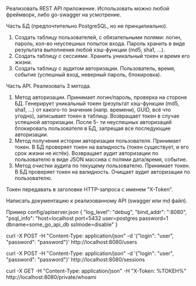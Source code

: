 Реализовать REST API приложение.
Использовать можно любой фреймворк, либо go-swagger на усмотрение.

Часть БД (предпочтительно PostgreSQL, но не принципиально).
1. Создать таблицу пользователей, с обязательными полями: логин, пароль, кол-во неуспешных
   попыток входа. Пароль хранить в виде результата выполнения любой хэш-функции (md5, sha1, ...).
2. Создать таблицу с сессиями. Хранить уникальный токен и время его жизни.
3. Создать таблицу с аудитом авторизации. Пользователь, время, событие (успешный вход,
   неверный пароль, блокировка).

Часть API. Реализовать 3 метода.
1. Метод авторизации. Принимает логин/пароль, проверка на стороне БД. Генерирует уникальный
   токен (результат хэш-функции (md5, sha1, ...) от какого-то значения (напр. времени), GUID, всё что
   угодно), записывает токен в таблицу. Возвращает токен в случае успешной авторизации. После 5-
   ти неуспешных авторизаций блокировать пользователя в БД, запрещая все последующие
   авторизации.
2. Метод получения истории авторизации пользователя. Принимает токен. В БД проверяет токен
   на валидность (токен существует, и его срок жизни не истёк). Возвращает аудит авторизации по
   пользователю в виде JSON массива с полями дата/время, событие.
3. Метод очистки аудита по текущему пользователю. Принимает токен. В БД проверяет токен на
   валидность. Очищает аудит авторизации по пользователю.

Токен передавать в заголовке HTTP-запроса с именем &quot;X-Token&quot;.

Написать документацию к реализованному API (swagger или md файл).


Пример config/apiserver.json 
   {
      "log_level": "debug",
      "bind_addr": ":8080",
      "psql_info": "host=localhost port=5432 user=postgres password=1 dbname=some_go_api_db sslmode=disable"
   }

curl -X POST -H "Content-Type: application/json" -d '{"login": "user", "password": "password"}' http://localhost:8080/users

curl -X POST -H "Content-Type: application/json" -d '{"login": "user", "password": "password"}' http://localhost:8080/sessions

curl -X GET -H "Content-Type: application/json" -H "X-Token: %ТОКЕН%" http://localhost:8080/private/whoami

